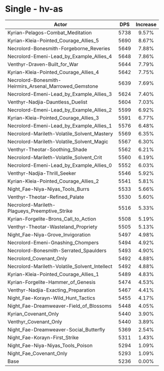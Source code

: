 # Single - hv-as
| Actor | DPS | Increase |
|---|:---:|:---:|
|Kyrian-Pelagos-Combat_Meditation|5738|9.57%|
|Kyrian-Kleia-Pointed_Courage_Allies_5|5690|8.67%|
|Necrolord-Bonesmith-Forgeborne_Reveries|5649|7.88%|
|Necrolord-Emeni-Lead_by_Example_Allies_4|5648|7.86%|
|Venthyr-Draven-Built_for_War|5644|7.79%|
|Kyrian-Kleia-Pointed_Courage_Allies_4|5642|7.75%|
|Necrolord-Bonesmith-Heirmirs_Arsenal_Marrowed_Gemstone|5639|7.69%|
|Necrolord-Emeni-Lead_by_Example_Allies_3|5624|7.40%|
|Venthyr-Nadjia-Dauntless_Duelist|5604|7.03%|
|Necrolord-Emeni-Lead_by_Example_Allies_2|5599|6.92%|
|Kyrian-Kleia-Pointed_Courage_Allies_3|5591|6.77%|
|Necrolord-Emeni-Lead_by_Example_Allies_1|5576|6.48%|
|Necrolord-Marileth-Volatile_Solvent_Mastery|5569|6.35%|
|Necrolord-Marileth-Volatile_Solvent_Magic|5567|6.30%|
|Venthyr-Theotar-Soothing_Shade|5562|6.21%|
|Necrolord-Marileth-Volatile_Solvent_Crit|5560|6.19%|
|Necrolord-Emeni-Lead_by_Example_Allies_0|5552|6.03%|
|Venthyr-Nadjia-Thrill_Seeker|5546|5.92%|
|Kyrian-Kleia-Pointed_Courage_Allies_2|5541|5.81%|
|Night_Fae-Niya-Niyas_Tools_Burrs|5533|5.66%|
|Venthyr-Theotar-Refined_Palate|5530|5.60%|
|Necrolord-Marileth-Plagueys_Preemptive_Strike|5516|5.33%|
|Kyrian-Forgelite-Brons_Call_to_Action|5508|5.19%|
|Venthyr-Theotar-Wasteland_Propriety|5505|5.13%|
|Night_Fae-Niya-Grove_Invigoration|5497|4.98%|
|Necrolord-Emeni-Gnashing_Chompers|5494|4.92%|
|Necrolord-Bonesmith-Serrated_Spaulders|5493|4.90%|
|Necrolord_Covenant_Only|5492|4.88%|
|Necrolord-Marileth-Volatile_Solvent_Intellect|5492|4.88%|
|Kyrian-Kleia-Pointed_Courage_Allies_1|5489|4.83%|
|Kyrian-Forgelite-Hammer_of_Genesis|5474|4.53%|
|Venthyr-Nadjia-Exacting_Preparation|5467|4.41%|
|Night_Fae-Korayn-Wild_Hunt_Tactics|5455|4.17%|
|Night_Fae-Dreamweaver-Field_of_Blossoms|5448|4.05%|
|Kyrian_Covenant_Only|5440|3.90%|
|Venthyr_Covenant_Only|5440|3.89%|
|Night_Fae-Dreamweaver-Social_Butterfly|5369|2.54%|
|Night_Fae-Korayn-First_Strike|5311|1.43%|
|Night_Fae-Niya-Niyas_Tools_Poison|5294|1.09%|
|Night_Fae_Covenant_Only|5293|1.09%|
|Base|5236|0.00%|

